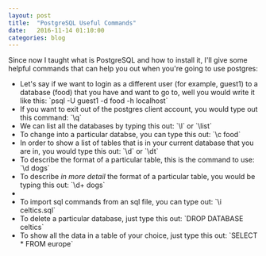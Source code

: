 ```yaml
---
layout: post
title:  "PostgreSQL Useful Commands"
date:   2016-11-14 01:10:00
categories: blog
---
```

Since now I taught what is PostgreSQL and how to install it, I'll give some helpful commands that can 
help you out when you're going to use postgres:
<ul>
<li>Let's say if we want to login as a different user (for example, guest1) to a database (food) that you have and want to go to,
well you would write it like this:
`psql -U guest1 -d food -h localhost`
</li>

<li>
If you want to exit out of the postgres client account, you would type out this command:
`\q`
</li>

<li>
We can list all the databases by typing this out:
`\l` or `\list`
</li>

<li>
To change into a particular databse, you can type this out:
`\c food`
</li>

<li>
In order to show a list of tables that is in your current database that you are in, you would type this out:
`\d` or `\dt`
</li>

<li>
To describe the format of a particular table, this is the command to use:
`\d dogs`
</li>

<li>
To describe <i>in more detail</i> the format of a particular table, you would be typing this out:
`\d+ dogs`
<li>

<li>
To import sql commands from an sql file, you can type out:
`\i celtics.sql`
</li>

<li>
To delete a particular database, just type this out:
`DROP DATABASE celtics`
</li>

<li>
To show all the data in a table of your choice, just type this out:
`SELECT * FROM europe`
</li>

</ul>